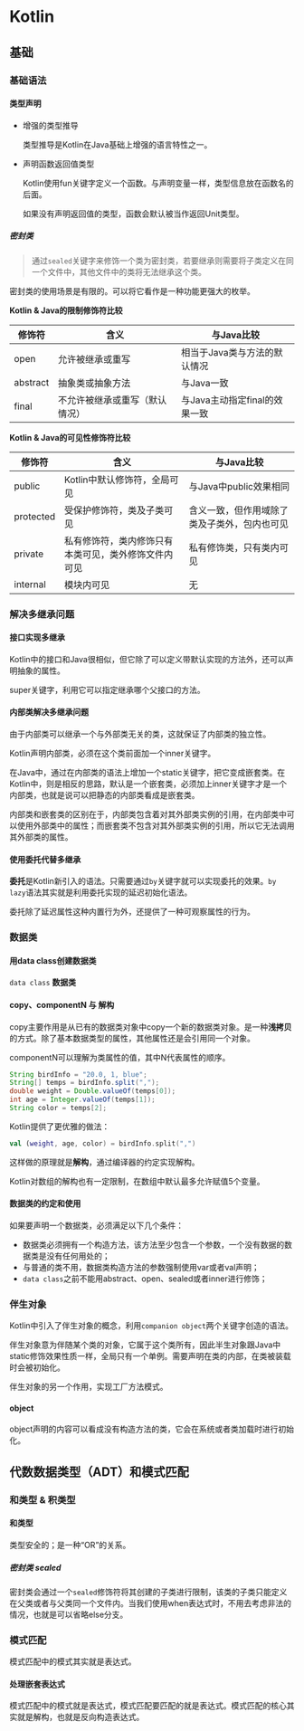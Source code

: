 # Kotlin

## 基础

### 基础语法

#### 类型声明

- 增强的类型推导

  类型推导是Kotlin在Java基础上增强的语言特性之一。

- 声明函数返回值类型

  Kotlin使用fun关键字定义一个函数。与声明变量一样，类型信息放在函数名的后面。

  如果没有声明返回值的类型，函数会默认被当作返回Unit类型。



##### 密封类

> 通过`sealed`关键字来修饰一个类为密封类，若要继承则需要将子类定义在同一个文件中，其他文件中的类将无法继承这个类。

密封类的使用场景是有限的。可以将它看作是一种功能更强大的枚举。

**Kotlin & Java的限制修饰符比较**

| 修饰符   | 含义                           | 与Java比较                    |
| -------- | ------------------------------ | ----------------------------- |
| open     | 允许被继承或重写               | 相当于Java类与方法的默认情况  |
| abstract | 抽象类或抽象方法               | 与Java一致                    |
| final    | 不允许被继承或重写（默认情况） | 与Java主动指定final的效果一致 |

**Kotlin & Java的可见性修饰符比较**

| 修饰符    | 含义                                                 | 与Java比较                                   |
| --------- | ---------------------------------------------------- | -------------------------------------------- |
| public    | Kotlin中默认修饰符，全局可见                         | 与Java中public效果相同                       |
| protected | 受保护修饰符，类及子类可见                           | 含义一致，但作用域除了类及子类外，包内也可见 |
| private   | 私有修饰符，类内修饰只有本类可见，类外修饰文件内可见 | 私有修饰类，只有类内可见                     |
| internal  | 模块内可见                                           | 无                                           |

### 解决多继承问题

#### 接口实现多继承

Kotlin中的接口和Java很相似，但它除了可以定义带默认实现的方法外，还可以声明抽象的属性。

super关键字，利用它可以指定继承哪个父接口的方法。

#### 内部类解决多继承问题

由于内部类可以继承一个与外部类无关的类，这就保证了内部类的独立性。

Kotlin声明内部类，必须在这个类前面加一个inner关键字。

在Java中，通过在内部类的语法上增加一个static关键字，把它变成嵌套类。在Kotlin中，则是相反的思路，默认是一个嵌套类，必须加上inner关键字才是一个内部类，也就是说可以把静态的内部类看成是嵌套类。

内部类和嵌套类的区别在于，内部类包含着对其外部类实例的引用，在内部类中可以使用外部类中的属性；而嵌套类不包含对其外部类实例的引用，所以它无法调用其外部类的属性。

#### 使用委托代替多继承

**委托**是Kotlin新引入的语法。只需要通过`by`关键字就可以实现委托的效果。`by lazy`语法其实就是利用委托实现的延迟初始化语法。

委托除了延迟属性这种内置行为外，还提供了一种可观察属性的行为。



### 数据类

#### 用data class创建数据类

`data class` **数据类**

#### copy、componentN 与 解构

copy主要作用是从已有的数据类对象中copy一个新的数据类对象。是一种**浅拷贝**的方式。除了基本数据类型的属性，其他属性还是会引用同一个对象。

componentN可以理解为类属性的值，其中N代表属性的顺序。

```java
String birdInfo = "20.0, 1, blue";
String[] temps = birdInfo.split(",");
double weight = Double.valueOf(temps[0]);
int age = Integer.valueOf(temps[1]);
String color = temps[2];
```

Kotlin提供了更优雅的做法：

```kotlin
val (weight, age, color) = birdInfo.split(",")
```

这样做的原理就是**解构**，通过编译器的约定实现解构。

Kotlin对数组的解构也有一定限制，在数组中默认最多允许赋值5个变量。



#### 数据类的约定和使用

如果要声明一个数据类，必须满足以下几个条件：

- 数据类必须拥有一个构造方法，该方法至少包含一个参数，一个没有数据的数据类是没有任何用处的；
- 与普通的类不用，数据类构造方法的参数强制使用var或者val声明；
- `data class`之前不能用abstract、open、sealed或者inner进行修饰；



### 伴生对象

Kotlin中引入了伴生对象的概念，利用`companion object`两个关键字创造的语法。

伴生对象意为伴随某个类的对象，它属于这个类所有，因此半生对象跟Java中static修饰效果性质一样，全局只有一个单例。需要声明在类的内部，在类被装载时会被初始化。

伴生对象的另一个作用，实现工厂方法模式。

#### object

object声明的内容可以看成没有构造方法的类，它会在系统或者类加载时进行初始化。



## 代数数据类型（ADT）和模式匹配

### 和类型 & 积类型

#### 和类型

类型安全的；是一种“OR”的关系。

##### 密封类 sealed

密封类会通过一个`sealed`修饰符将其创建的子类进行限制，该类的子类只能定义在父类或者与父类同一个文件内。当我们使用when表达式时，不用去考虑非法的情况，也就是可以省略else分支。

### 模式匹配

模式匹配中的模式其实就是表达式。

#### 处理嵌套表达式

模式匹配中的模式就是表达式，模式匹配要匹配的就是表达式。模式匹配的核心其实就是解构，也就是反向构造表达式。

